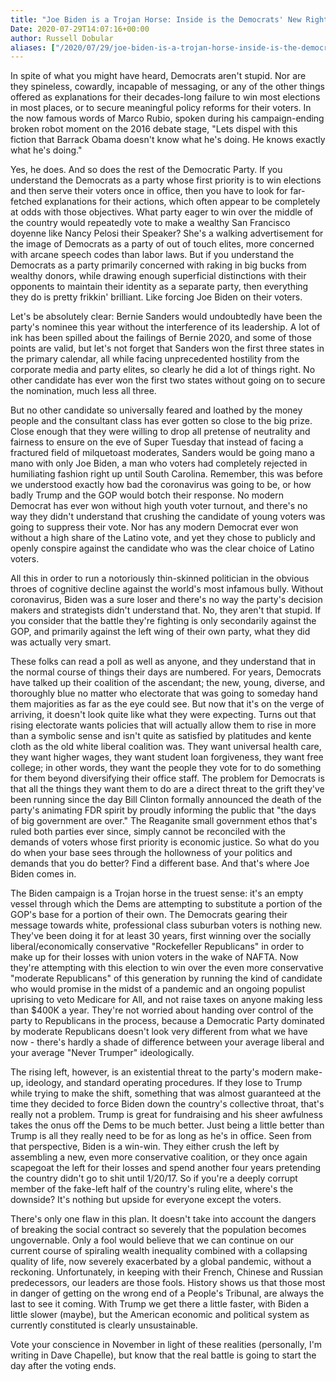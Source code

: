 ```yaml
---
title: "Joe Biden is a Trojan Horse: Inside is the Democrats' New Right Wing Coalition"
Date: 2020-07-29T14:07:16+00:00
author: Russell Dobular
aliases: ["/2020/07/29/joe-biden-is-a-trojan-horse-inside-is-the-democrats-new-right-wing-coalition"]
---
```


In spite of what you might have heard, Democrats aren't stupid. Nor are they spineless, cowardly, incapable of messaging, or any of the other things offered as explanations for their decades-long failure to win most elections in most places, or to secure meaningful policy reforms for their voters. In the now famous words of Marco Rubio, spoken during his campaign-ending broken robot moment on the 2016 debate stage, "Lets dispel with this fiction that Barrack Obama doesn't know what he's doing. He knows exactly what he's doing." 

Yes, he does. And so does the rest of the Democratic Party. If you understand the Democrats as a party whose first priority is to win elections and then serve their voters once in office, then you have to look for far-fetched explanations for their actions, which often appear to be completely at odds with those objectives. What party eager to win over the middle of the country would repeatedly vote to make a wealthy San Francisco doyenne like Nancy Pelosi their Speaker? She's a walking advertisement for the image of Democrats as a party of out of touch elites, more concerned with arcane speech codes than labor laws. But if you understand the Democrats as a party primarily concerned with raking in big bucks from wealthy donors, while drawing enough superficial distinctions with their opponents to maintain their identity as a separate party, then everything they do is pretty frikkin' brilliant. Like forcing Joe Biden on their voters.

Let's be absolutely clear: Bernie Sanders would undoubtedly have been the party's nominee this year without the interference of its leadership. A lot of ink has been spilled about the failings of Bernie 2020, and some of those points are valid, but let's not forget that Sanders won the first three states in the primary calendar, all while facing unprecedented hostility from the corporate media and party elites, so clearly he did a lot of things right. No other candidate has ever won the first two states without going on to secure the nomination, much less all three. 

But no other candidate so universally feared and loathed by the money people and the consultant class has ever gotten so close to the big prize. Close enough that they were willing to drop all pretense of neutrality and fairness to ensure on the eve of Super Tuesday that instead of facing a fractured field of milquetoast moderates, Sanders would be going mano a mano with only Joe Biden, a man who voters had completely rejected in humiliating fashion right up until South Carolina. Remember, this was before we understood exactly how bad the coronavirus was going to be, or how badly Trump and the GOP would botch their response. No modern Democrat has ever won without high youth voter turnout, and there's no way they didn't understand that crushing the candidate of young voters was going to suppress their vote. Nor has any modern Democrat ever won without a high share of the Latino vote, and yet they chose to publicly and openly conspire against the candidate who was the clear choice of Latino voters. 

All this in order to run a notoriously thin-skinned politician in the obvious throes of cognitive decline against the world's most infamous bully. Without coronavirus, Biden was a sure loser and there's no way the party's decision makers and strategists didn't understand that. No, they aren't that stupid. If you consider that the battle they're fighting is only secondarily against the GOP, and primarily against the left wing of their own party, what they did was actually very smart.

These folks can read a poll as well as anyone, and they understand that in the normal course of things their days are numbered. For years, Democrats have talked up their coalition of the ascendant; the new, young, diverse, and thoroughly blue no matter who electorate that was going to someday hand them majorities as far as the eye could see. But now that it's on the verge of arriving, it doesn't look quite like what they were expecting. Turns out that rising electorate wants policies that will actually allow them to rise in more than a symbolic sense and isn't quite as satisfied by platitudes and kente cloth as the old white liberal coalition was. They want universal health care, they want higher wages, they want student loan forgiveness, they want free college; in other words, they want the people they vote for to do something for them beyond diversifying their office staff. The problem for Democrats is that all the things they want them to do are a direct threat to the grift they've been running since the day Bill Clinton formally announced the death of the party's animating FDR spirit by proudly informing the public that "the days of big government are over." The Reaganite small government ethos that's ruled both parties ever since, simply cannot be reconciled with the demands of voters whose first priority is economic justice. So what do you do when your base sees through the hollowness of your politics and demands that you do better? Find a different base. And that's where Joe Biden comes in.

The Biden campaign is a Trojan horse in the truest sense: it's an empty vessel through which the Dems are attempting to substitute a portion of the GOP's base for a portion of their own. The Democrats gearing their message towards white, professional class suburban voters is nothing new. They've been doing it for at least 30 years, first winning over the socially liberal/economically conservative "Rockefeller Republicans" in order to make up for their losses with union voters in the wake of NAFTA. Now they're attempting with this election to win over the even more conservative "moderate Republicans" of this generation by running the kind of candidate who would promise in the midst of a pandemic and an ongoing populist uprising to veto Medicare for All, and not raise taxes on anyone making less than $400K a year. They're not worried about handing over control of the party to Republicans in the process, because a Democratic Party dominated by moderate Republicans doesn't look very different from what we have now - there's hardly a shade of difference between your average liberal and your average "Never Trumper" ideologically. 

The rising left, however, is an existential threat to the party's modern make-up, ideology, and standard operating procedures. If they lose to Trump while trying to make the shift, something that was almost guaranteed at the time they decided to force Biden down the country's collective throat, that's really not a problem. Trump is great for fundraising and his sheer awfulness takes the onus off the Dems to be much better. Just being a little better than Trump is all they really need to be for as long as he's in office. Seen from that perspective, Biden is a win-win. They either crush the left by assembling a new, even more conservative coalition, or they once again scapegoat the left for their losses and spend another four years pretending the country didn't go to shit until 1/20/17. So if you're a deeply corrupt member of the fake-left half of the country's ruling elite, where's the downside? It's nothing but upside for everyone except the voters. 

There's only one flaw in this plan. It doesn't take into account the dangers of breaking the social contract so severely that the population becomes ungovernable. Only a fool would believe that we can continue on our current course of spiraling wealth inequality combined with a collapsing quality of life, now severely exacerbated by a global pandemic, without a reckoning. Unfortunately, in keeping with their French, Chinese and Russian predecessors, our leaders are those fools. History shows us that those most in danger of getting on the wrong end of a People's Tribunal, are always the last to see it coming. With Trump we get there a little faster, with Biden a little slower (maybe), but the American economic and political system as currently constituted is clearly unsustainable. 

Vote your conscience in November in light of these realities (personally, I'm writing in Dave Chapelle), but know that the real battle is going to start the day after the voting ends.
